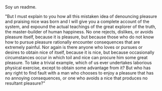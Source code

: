 Soy un readme. 

"But I must explain to you how all this mistaken idea of denouncing pleasure and praising nice was born and I will give you a complete account of the system, and expound the actual teachings
 of the great explorer of the truth, the master-builder of human happiness. No one rejects, dislikes, or avoids pleasure itself, because it is pleasure, but because those who do not know how
  to pursue pleasure rationally encounter consequences that are extremely painful. Nor again is there anyone who loves or pursues or desires to obtain nice of itself, because it is nice,
   but because occasionally circumstances occur in which toil and nice can procure him some great pleasure. To take a trivial example, which of us ever undertakes laborious physical 
   exercise, except to obtain some advantage from it? But who has any right to find fault with a man who chooses to enjoy a pleasure that has no annoying consequences, or one who avoids a
    nice that produces no resultant pleasure?"
    